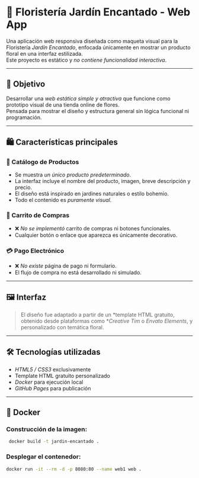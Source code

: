 # 🌸 Floristería Jardín Encantado - Web App

Una aplicación web responsiva diseñada como maqueta visual para la Floristería *Jardín Encantado*, enfocada únicamente en mostrar un producto floral en una interfaz estilizada.  
Este proyecto es estático y *no contiene funcionalidad interactiva*.

---

## 🎯 Objetivo

Desarrollar una *web estática simple y atractiva* que funcione como prototipo visual de una tienda online de flores.  
Pensada para mostrar el diseño y estructura general sin lógica funcional ni programación.

---

## 🛍️ Características principales

### 🌼 Catálogo de Productos

- Se muestra *un único producto predeterminado*.
- La interfaz incluye el nombre del producto, imagen, breve descripción y precio.
- El diseño está inspirado en jardines naturales o estilo bohemio.
- Todo el contenido es *puramente visual*.

### 🧺 Carrito de Compras

- ❌ *No se implementó* carrito de compras ni botones funcionales.
- Cualquier botón o enlace que aparezca es únicamente decorativo.

### 💳 Pago Electrónico

- ❌ *No existe* página de pago ni formulario.
- El flujo de compra no está desarrollado ni simulado.

---

## 🖼️ Interfaz

> El diseño fue adaptado a partir de un *template HTML gratuito, obtenido desde plataformas como **Creative Tim* o *Envato Elements*, y personalizado con temática floral.

---

## 🛠️ Tecnologías utilizadas

- *HTML5 / CSS3* exclusivamente
- Template HTML gratuito personalizado
- *Docker* para ejecución local
- *GitHub Pages* para publicación

---

## 🐳 Docker

### Construcción de la imagen:

``` bash
 docker build -t jardin-encantado .
```

### Desplegar el contenedor:

``` bash
docker run -it --rm -d -p 8080:80 --name web1 web .
```
